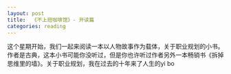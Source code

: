 ```yaml
---
layout: post
title:  《不上班咖啡馆》- 开读篇
categories: reading
---
```


这个星期开始，我们一起来阅读一本以人物故事作为载体，关于职业规划的小书。作者是古典，这本小书可能你没听过，但是你也许听过作者另外一本畅销书《拆掉思维里的墙》。关于职业规划，我在过去的十年来了人生的yi bo
<!--stackedit_data:
eyJoaXN0b3J5IjpbLTMwOTkzMjk4N119
-->